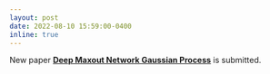 ```yaml
---
layout: post
date: 2022-08-10 15:59:00-0400
inline: true
---
```


New paper [**Deep Maxout Network Gaussian Process**](https://arxiv.org/pdf/2208.04468.pdf) is submitted.
